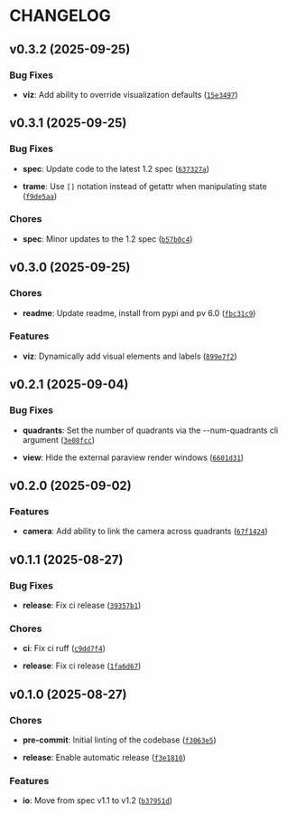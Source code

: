 # CHANGELOG


## v0.3.2 (2025-09-25)

### Bug Fixes

- **viz**: Add ability to override visualization defaults
  ([`15e3497`](https://github.com/epicsuite/episcope/commit/15e3497710e72161a25121ba01945feb1d8097b8))


## v0.3.1 (2025-09-25)

### Bug Fixes

- **spec**: Update code to the latest 1.2 spec
  ([`637327a`](https://github.com/epicsuite/episcope/commit/637327a5b93703d657d160e15ea6484fb8962856))

- **trame**: Use `[]` notation instead of getattr when manipulating state
  ([`f9de5aa`](https://github.com/epicsuite/episcope/commit/f9de5aa3d5191d0548b5f4779e247475b1556709))

### Chores

- **spec**: Minor updates to the 1.2 spec
  ([`b57b0c4`](https://github.com/epicsuite/episcope/commit/b57b0c47bd4f2906ada19bafa19ea5bc6ac34381))


## v0.3.0 (2025-09-25)

### Chores

- **readme**: Update readme, install from pypi and pv 6.0
  ([`fbc31c9`](https://github.com/epicsuite/episcope/commit/fbc31c95522fa36ba6ae17825e9e7fadde2c8e4b))

### Features

- **viz**: Dynamically add visual elements and labels
  ([`899e7f2`](https://github.com/epicsuite/episcope/commit/899e7f2c96e305f28bee454c92cb23cb4d612fe6))


## v0.2.1 (2025-09-04)

### Bug Fixes

- **quadrants**: Set the number of quadrants via the --num-quadrants cli argument
  ([`3e08fcc`](https://github.com/epicsuite/episcope/commit/3e08fcce42cc3123e6a445b1d5baeffa894f6bf7))

- **view**: Hide the external paraview render windows
  ([`6601d31`](https://github.com/epicsuite/episcope/commit/6601d31784453585d5923f1d6ce71206145e88c2))


## v0.2.0 (2025-09-02)

### Features

- **camera**: Add ability to link the camera across quadrants
  ([`67f1424`](https://github.com/epicsuite/episcope/commit/67f1424535f5a76def33d7fd886bd1c48d876434))


## v0.1.1 (2025-08-27)

### Bug Fixes

- **release**: Fix ci release
  ([`39357b1`](https://github.com/epicsuite/episcope/commit/39357b15dfb4b0e4d7ecc55661dc28ce6330ad81))

### Chores

- **ci**: Fix ci ruff
  ([`c9dd7f4`](https://github.com/epicsuite/episcope/commit/c9dd7f4a3a34870fea5ef2cdebbaddf9efbeee69))

- **release**: Fix ci release
  ([`1fa6d67`](https://github.com/epicsuite/episcope/commit/1fa6d672685280187247568369f64b0d52e7acce))


## v0.1.0 (2025-08-27)

### Chores

- **pre-commit**: Initial linting of the codebase
  ([`f3063e5`](https://github.com/epicsuite/episcope/commit/f3063e50d37f4a6d6203524b0a25a93840058e5a))

- **release**: Enable automatic release
  ([`f3e1810`](https://github.com/epicsuite/episcope/commit/f3e18103d25cf21b6daf7101353137060aefafff))

### Features

- **io**: Move from spec v1.1 to v1.2
  ([`b37951d`](https://github.com/epicsuite/episcope/commit/b37951dfc35176b80d7223c301477826c78d7bd2))
